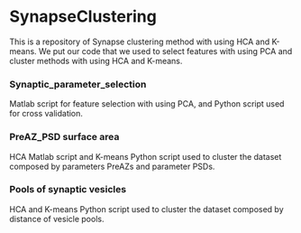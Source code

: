 # SynapseClustering
This is a repository of Synapse clustering method with using HCA and K-means. We put our code that we used to select features with using PCA and cluster methods with using HCA and K-means.

### Synaptic_parameter_selection
Matlab script for feature selection with using PCA, and Python script used for cross validation.

### PreAZ_PSD surface area
HCA Matlab script and K-means Python script used to cluster the dataset composed by parameters PreAZs and parameter PSDs.

### Pools of synaptic vesicles
HCA and K-means Python script used to cluster the dataset composed by distance of vesicle pools.
